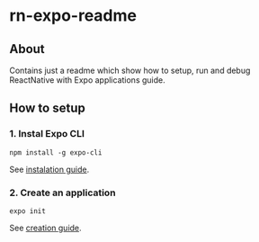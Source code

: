 # rn-expo-readme
## About
Contains just a readme which show how to setup, run and debug ReactNative with Expo applications guide.

## How to setup
### 1. Instal Expo CLI
```
npm install -g expo-cli
```
See [instalation guide](https://docs.expo.io/versions/v31.0.0/introduction/installation.html).

### 2. Create an application
```
expo init
```
See [creation guide](https://docs.expo.io/versions/v31.0.0/workflow/up-and-running).

